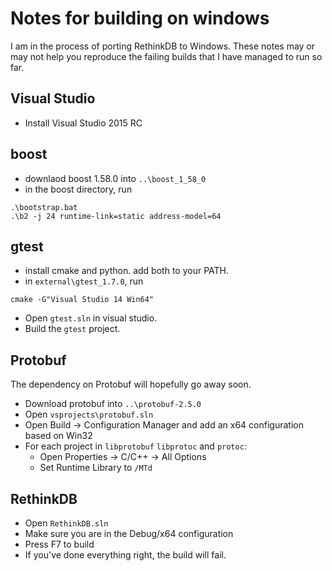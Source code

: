 # Notes for building on windows

I am in the process of porting RethinkDB to Windows. These
notes may or may not help you reproduce the failing builds
that I have managed to run so far.

## Visual Studio

* Install Visual Studio 2015 RC

## boost

* downlaod boost 1.58.0 into `..\boost_1_58_0`
* in the boost directory, run

```
.\bootstrap.bat
.\b2 -j 24 runtime-link=static address-model=64
```

## gtest

* install cmake and python. add both to your PATH.
* in `external\gtest_1.7.0`, run

```
cmake -G"Visual Studio 14 Win64"
```

* Open `gtest.sln` in visual studio.
* Build the `gtest` project.

## Protobuf

The dependency on Protobuf will hopefully go away soon.

* Download protobuf into `..\protobuf-2.5.0`
* Open `vsprojects\protobuf.sln`
* Open Build -> Configuration Manager and add an x64 configuration based on Win32
* For each project in `libprotobuf` `libprotoc` and `protoc`:
  - Open Properties -> C/C++ -> All Options
  - Set Runtime Library to `/MTd`

## RethinkDB

* Open `RethinkDB.sln`
* Make sure you are in the Debug/x64 configuration
* Press F7 to build
* If you've done everything right, the build will fail.